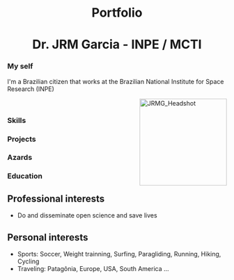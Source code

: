 <!-- BEGIN OF COMMENTS
https://www.markdownguide.org/
https://www.markdownguide.org/cheat-sheet
This is a landing page
END OF COMMENTS -->

<h1 align="center">Portfolio</h1>
<h1 align="center">Dr. JRM Garcia - INPE / MCTI</h1>

### My self
I'm a Brazilian citizen that works at the Brazilian National Institute for Space Research (INPE)

<img src="images/" alt="JRMG_Headshot" width="200" align="right" />

<a href="https://www.linkedin.com/in/jrmgarcia/" target="_blank"><img src=""></a>
<a href="https://github.com/Garcia-INPE" target="_blank"><img src=""></a>
<a href="https://twitter.com/jrm_garcia" target="_blank"><img src=""></a>
<a href="https://www.youtube.com/@Garcia_AI_Dev" target="_blank"><img src=""></a>

### Skills 

### Projects
### Azards 
### Education

## Professional interests
* Do and disseminate open science and save lives

## Personal interests
* Sports: Soccer, Weight trainning, Surfing, Paragliding, Running, Hiking, Cycling
* Traveling: Patagônia, Europe, USA, South America ...


